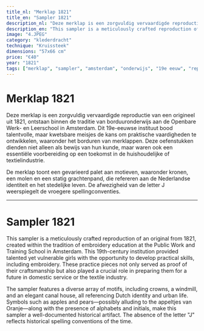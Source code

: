 ```yaml
---
title_nl: "Merklap 1821"
title_en: "Sampler 1821"
description_nl: "Deze merklap is een zorgvuldig vervaardigde reproductie van een origineel uit 1821, ontstaan binnen de traditie van borduuronderwijs aan de Openbare Werk- en Leerschool in Amsterdam."
description_en: "This sampler is a meticulously crafted reproduction of an original from 1821, created within the tradition of embroidery education at the Public Work and Training School in Amsterdam."
image: "4.JPEG"
category: "klederdracht"
technique: "Kruissteek"
dimensions: "57x66 cm"
price: "€40"
year: "1821"
tags: ["merklap", "sampler", "amsterdam", "onderwijs", "19e eeuw", "reproductie"]
---
```


# Merklap 1821

Deze merklap is een zorgvuldig vervaardigde reproductie van een origineel uit 1821, ontstaan binnen de traditie van borduuronderwijs aan de Openbare Werk- en Leerschool in Amsterdam. Dit 19e-eeuwse instituut bood talentvolle, maar kwetsbare meisjes de kans om praktische vaardigheden te ontwikkelen, waaronder het borduren van merklappen. Deze oefenstukken dienden niet alleen als bewijs van hun kunde, maar waren ook een essentiële voorbereiding op een toekomst in de huishoudelijke of textielindustrie.

De merklap toont een gevarieerd palet aan motieven, waaronder kronen, een molen en een statig grachtenpand, die refereren aan de Nederlandse identiteit en het stedelijke leven. De afwezigheid van de letter J weerspiegelt de vroegere spellingconventies.

---

# Sampler 1821

This sampler is a meticulously crafted reproduction of an original from 1821, created within the tradition of embroidery education at the Public Work and Training School in Amsterdam. This 19th-century institution provided talented yet vulnerable girls with the opportunity to develop practical skills, including embroidery. These practice pieces not only served as proof of their craftsmanship but also played a crucial role in preparing them for a future in domestic service or the textile industry.

The sampler features a diverse array of motifs, including crowns, a windmill, and an elegant canal house, all referencing Dutch identity and urban life. Symbols such as apples and pears—possibly alluding to the appeltjes van Oranje—along with the presence of alphabets and initials, make this sampler a well-documented historical artifact. The absence of the letter "J" reflects historical spelling conventions of the time.
